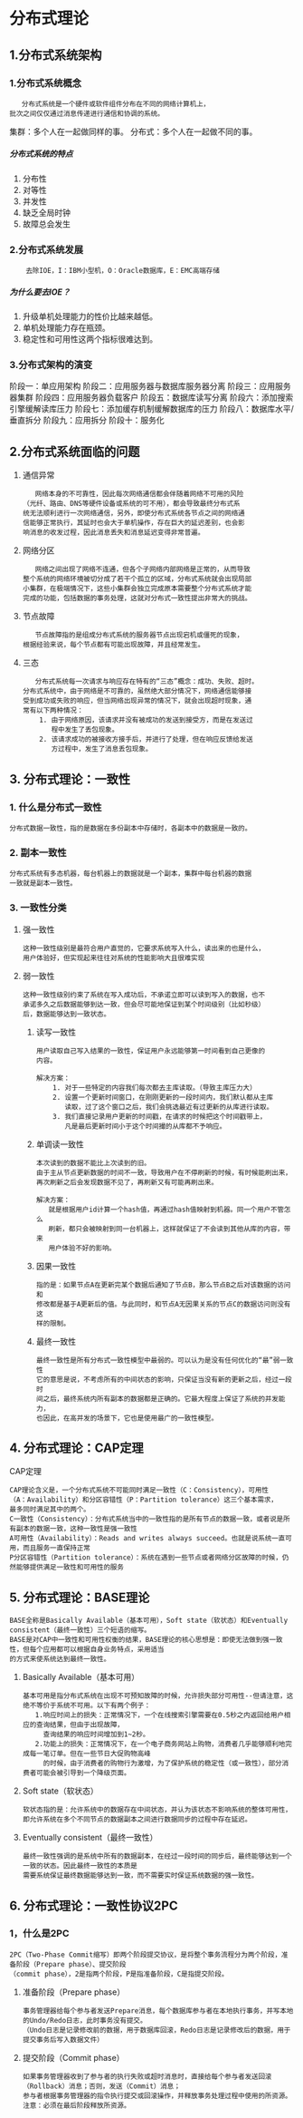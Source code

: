 # 分布式理论
## 1.分布式系统架构
### 1.分布式系统概念
```text
   分布式系统是一个硬件或软件组件分布在不同的网络计算机上，
批次之间仅仅通过消息传递进行通信和协调的系统。
```
集群：多个人在一起做同样的事。
分布式：多个人在一起做不同的事。

##### 分布式系统的特点
1. 分布性 
2. 对等性
3. 并发性
4. 缺乏全局时钟
5. 故障总会发生

### 2.分布式系统发展
```text
    去除IOE，I：IBM小型机，O：Oracle数据库，E：EMC高端存储
```
##### 为什么要去IOE？
1. 升级单机处理能力的性价比越来越低。
2. 单机处理能力存在瓶颈。
3. 稳定性和可用性这两个指标很难达到。

### 3.分布式架构的演变
阶段一：单应用架构
阶段二：应用服务器与数据库服务器分离
阶段三：应用服务器集群
阶段四：应用服务器负载客户
阶段五：数据库读写分离
阶段六：添加搜索引擎缓解读库压力
阶段七：添加缓存机制缓解数据库的压力
阶段八：数据库水平/垂直拆分
阶段九：应用拆分
阶段十：服务化

## 2.分布式系统面临的问题
1. 通信异常
   ```text
      网络本身的不可靠性，因此每次网络通信都会伴随着网络不可用的风险
   （光纤、路由、DNS等硬件设备或系统的可不用），都会导致最终分布式系
   统无法顺利进行一次网络通信，另外，即使分布式系统各节点之间的网络通
   信能够正常执行，其延时也会大于单机操作，存在巨大的延迟差别，也会影
   响消息的收发过程，因此消息丢失和消息延迟变得非常普遍。
   ```
2. 网络分区
   ```text
      网络之间出现了网络不连通，但各个子网络内部网络是正常的，从而导致
   整个系统的网络环境被切分成了若干个孤立的区域，分布式系统就会出现局部
   小集群，在极端情况下，这些小集群会独立完成原本需要整个分布式系统才能
   完成的功能，包括数据的事务处理，这就对分布式一致性提出非常大的挑战。
   ```
3. 节点故障
   ```text
      节点故障指的是组成分布式系统的服务器节点出现宕机或僵死的现象，
   根据经验来说，每个节点都有可能出现故障，并且经常发生。
   ```
4. 三态
   ```text
      分布式系统每一次请求与响应存在特有的“三态”概念：成功、失败、超时。
   分布式系统中，由于网络是不可靠的，虽然绝大部分情况下，网络通信能够接
   受到成功或失败的响应，但当网络出现异常的情况下，就会出现超时现象，通
   常有以下两种情况：   
       1. 由于网络原因，该请求并没有被成功的发送到接受方，而是在发送过
          程中发生了丢包现象。
       2. 该请求成功的被接收方接手后，并进行了处理，但在响应反馈给发送
          方过程中，发生了消息丢包现象。
   ```

## 3. 分布式理论：一致性
### 1. 什么是分布式一致性
```text
分布式数据一致性，指的是数据在多份副本中存储时，各副本中的数据是一致的。
```
### 2. 副本一致性
```text
分布式系统有多态机器，每台机器上的数据就是一个副本，集群中每台机器的数据
一致就是副本一致性。
```
### 3. 一致性分类
1. 强一致性
   ```text
   这种一致性级别是最符合用户直觉的，它要求系统写入什么，读出来的也是什么，
   用户体验好，但实现起来往往对系统的性能影响大且很难实现
   ```
2. 弱一致性
   ```text
   这种一致性级别约束了系统在写入成功后，不承诺立即可以读到写入的数据，也不
   承诺多久之后数据能够到达一致，但会尽可能地保证到某个时间级别（比如秒级）
   后，数据能够达到一致状态。
   ``` 
   1. 读写一致性      
      ```text
      用户读取自己写入结果的一致性，保证用户永远能够第一时间看到自己更像的
      内容。
      
      解决方案：
          1. 对于一些特定的内容我们每次都去主库读取。（导致主库压力大）
          2. 设置一个更新时间窗口，在刚刚更新的一段时间内，我们默认都从主库
             读取，过了这个窗口之后，我们会挑选最近有过更新的从库进行读取。
          3. 我们直接记录用户更新的时间戳，在请求的时候把这个时间戳带上，
             凡是最后更新时间小于这个时间撮的从库都不予响应。
      ```
   2. 单调读一致性
      ```text
      本次读到的数据不能比上次读到的旧。
      由于主从节点更新数据的时间不一致，导致用户在不停刷新的时候，有时候能刷出来，
      再次刷新之后会发现数据不见了，再刷新又有可能再刷出来。
      
      解决方案：
         就是根据用户id计算一个hash值，再通过hash值映射到机器。同一个用户不管怎么
         刷新，都只会被映射到同一台机器上，这样就保证了不会读到其他从库的内容，带来
         用户体验不好的影响。
      ```   
   3. 因果一致性
      ```text
      指的是：如果节点A在更新完某个数据后通知了节点B，那么节点B之后对该数据的访问和
      修改都是基于A更新后的值。与此同时，和节点A无因果关系的节点C的数据访问则没有这
      样的限制。
      ```   
   4. 最终一致性
      ```text
      最终一致性是所有分布式一致性模型中最弱的。可以认为是没有任何优化的“最”弱一致性
      它的意思是说，不考虑所有的中间状态的影响，只保证当没有新的更新之后，经过一段时
      间之后，最终系统内所有副本的数据都是正确的。它最大程度上保证了系统的并发能力，
      也因此，在高并发的场景下，它也是使用最广的一致性模型。
      ```
## 4. 分布式理论：CAP定理
CAP定理
```text
CAP理论含义是，一个分布式系统不可能同时满足一致性（C：Consistency），可用性
（A：Availability）和分区容错性（P：Partition tolerance）这三个基本需求，
最多同时满足其中的两个。
C一致性（Consistency）：分布式系统当中的一致性指的是所有节点的数据一致，或者说是所有副本的数据一致，这种一致性是强一致性
A可用性（Availability）：Reads and writes always succeed。也就是说系统一直可用，而且服务一直保持正常
P分区容错性（Partition tolerance）：系统在遇到一些节点或者网络分区故障的时候，仍然能够提供满足一致性和可用性的服务
```      
      
## 5. 分布式理论：BASE理论
```text
BASE全称是Basically Available（基本可用），Soft state（软状态）和Eventually consistent（最终一致性）三个短语的缩写。
BASE是对CAP中一致性和可用性权衡的结果，BASE理论的核心思想是：即使无法做到强一致性，但每个应用都可以根据自身业务特点，采用适当
的方式来使系统达到最终一致性。
```
1. Basically Available（基本可用）
   ```text
   基本可用是指分布式系统在出现不可预知故障的时候，允许损失部分可用性--但请注意，这绝不等价于系统不可用。以下有两个例子：
      1.响应时间上的损失：正常情况下，一个在线搜索引擎需要在0.5秒之内返回给用户相应的查询结果，但由于出现故障，
        查询结果的响应时间增加到1~2秒。
      2.功能上的损失：正常情况下，在一个电子商务网站上购物，消费者几乎能够顺利地完成每一笔订单。但在一些节日大促购物高峰
        的时候，由于消费者的购物行为激增，为了保护系统的稳定性（或一致性），部分消费者可能会被引导到一个降级页面。 
   ```
2. Soft state（软状态）
   ```text
   软状态指的是：允许系统中的数据存在中间状态，并认为该状态不影响系统的整体可用性，
   即允许系统在多个不同节点的数据副本之间进行数据同步的过程中存在延迟。
   ```
3. Eventually consistent（最终一致性）
   ```text
   最终一致性强调的是系统中所有的数据副本，在经过一段时间的同步后，最终能够达到一个一致的状态。因此最终一致性的本质是
   需要系统保证最终数据能够达到一致，而不需要实时保证系统数据的强一致性。
   ```
   
## 6. 分布式理论：一致性协议2PC
### 1，什么是2PC
```text
2PC（Two-Phase Commit缩写）即两个阶段提交协议，是将整个事务流程分为两个阶段，准备阶段（Prepare phase）、提交阶段
（commit phase），2是指两个阶段，P是指准备阶段，C是指提交阶段。
```
1. 准备阶段（Prepare phase）
   ```text
   事务管理器给每个参与者发送Prepare消息，每个数据库参与者在本地执行事务，并写本地的Undo/Redo日志，此时事务没有提交。
   （Undo日志是记录修改前的数据，用于数据库回滚，Redo日志是记录修改后的数据，用于提交事务后写入数据文件）
   ```
2. 提交阶段（Commit phase）
   ```text
   如果事务管理器收到了参与者的执行失败或超时消息时，直接给每个参与者发送回滚（Rollback）消息；否则，发送（Commit）消息；
   参与者根据事务管理器的指令执行提交或回滚操作，并释放事务处理过程中使用的所资源。注意：必须在最后阶段释放所资源。
   ```